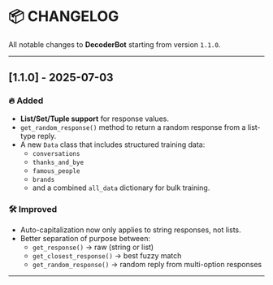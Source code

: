 # 📦 CHANGELOG

All notable changes to **DecoderBot** starting from version `1.1.0`.

---

## [1.1.0] - 2025-07-03

### 🔥 Added
- **List/Set/Tuple support** for response values.
- `get_random_response()` method to return a random response from a list-type reply.
- A new `Data` class that includes structured training data:
  - `conversations`
  - `thanks_and_bye`
  - `famous_people`
  - `brands`
  - and a combined `all_data` dictionary for bulk training.

### 🛠️ Improved
- Auto-capitalization now only applies to string responses, not lists.
- Better separation of purpose between:
  - `get_response()` → raw (string or list)
  - `get_closest_response()` → best fuzzy match
  - `get_random_response()` → random reply from multi-option responses

---
